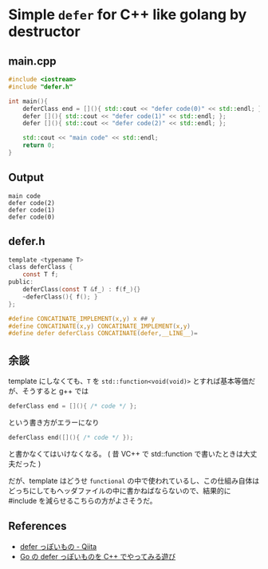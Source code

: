 Simple `defer` for C++ like golang by destructor
================================================

main.cpp
--------

```main.cpp
#include <iostream>
#include "defer.h"

int main(){
    deferClass end = [](){ std::cout << "defer code(0)" << std::endl; };
    defer [](){ std::cout << "defer code(1)" << std::endl; };
    defer [](){ std::cout << "defer code(2)" << std::endl; };

    std::cout << "main code" << std::endl;
    return 0;
}
```

Output
------

```./a|
main code
defer code(2)
defer code(1)
defer code(0)
```


defer.h
-------

```defer.h
template <typename T>
class deferClass {
    const T f;
public:
    deferClass(const T &f_) : f(f_){}
    ~deferClass(){ f(); }
};

#define CONCATINATE_IMPLEMENT(x,y) x ## y
#define CONCATINATE(x,y) CONCATINATE_IMPLEMENT(x,y)
#define defer deferClass CONCATINATE(defer,__LINE__)=
```

余談
----

template にしなくても、`T` を `std::function<void(void)>` とすれば基本等価だが、そうすると g++ では

```cpp
deferClass end = [](){ /* code */ };
```

という書き方がエラーになり

```cpp
deferClass end([](){ /* code */ });
```

と書かなくてはいけなくなる。
( 昔 VC++ で std::function で書いたときは大丈夫だった )

だが、template はどうせ `functional` の中で使われているし、この仕組み自体はどっちにしてもヘッダファイルの中に書かねばならないので、結果的に #include を減らせるこちらの方がよさそうだ。

References
----------
+ [defer っぽいもの - Qiita](https://qiita.com/SaitoAtsushi/items/afb428d0834ca4dda1e5)
+ [Go の defer っぽいものを C++ でやってみる遊び](https://gist.github.com/SaitoAtsushi/c40f4facd5754502136010fdf14228d0)
